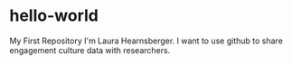 # hello-world
My First Repository
I'm Laura Hearnsberger. I want to use github to share engagement culture data with researchers.
